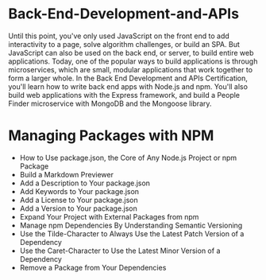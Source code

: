 # Back-End-Development-and-APIs

<!DOCTYPE html>
<html lang="en">
<head>
    <meta charset="UTF-8">
    <meta name="viewport" content="width=device-width, initial-scale=1.0">
</head>
<body>
    <div class="backend">
        <p>Until this point, you've only used JavaScript on the front end to add interactivity to a page, solve algorithm challenges, or build an SPA. But JavaScript can also be used on the back end, or server, to build entire web applications.
            Today, one of the popular ways to build applications is through microservices, which are small, modular applications that work together to form a larger whole.
            In the Back End Development and APIs Certification, you'll learn how to write back end apps with Node.js and npm. You'll also build web applications with the Express framework, and build a People Finder microservice with MongoDB and the Mongoose library.</p>
        <h1>Managing Packages with NPM</h1>
        <ul>
            <li>How to Use package.json, the Core of Any Node.js Project or npm Package</li>
            <li>Build a Markdown Previewer</li>
            <li>Add a Description to Your package.json</li>
            <li>Add Keywords to Your package.json</li>
            <li>Add a License to Your package.json</li>
            <li>Add a Version to Your package.json</li>
            <li>Expand Your Project with External Packages from npm</li>
            <li>Manage npm Dependencies By Understanding Semantic Versioning</li>
            <li>Use the Tilde-Character to Always Use the Latest Patch Version of a Dependency</li>
            <li>Use the Caret-Character to Use the Latest Minor Version of a Dependency</li>
            <li>Remove a Package from Your Dependencies</li>
          </ul>
    </div>
</body>
</html>
